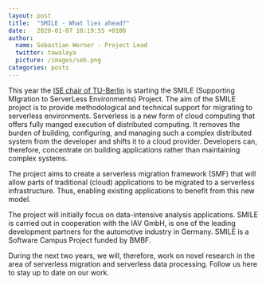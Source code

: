 ```yaml
---
layout: post
title:  "SMILE - What lies ahead?"
date:   2020-01-07 10:19:55 +0100
author:
  name: Sebastian Werner - Project Lead
  twitter: tawalaya
  picture: /images/seb.png
categories: posts
---
```

This year the [ISE chair of TU-Berlin](https://www.ise.tu-berlin.de) is starting the SMILE (Supporting MIgration to ServerLess Environments) Project.
The aim of the SMILE project is to provide methodological and technical support for migrating to serverless environments. Serverless is a new form of cloud computing that offers fully manged execution of distributed computing. It removes the burden of building, configuring, and managing such a complex distributed system from the developer and shifts it to a cloud provider.
Developers can, therefore, concentrate on building applications rather than maintaining complex systems.

The project aims to create a serverless migration framework (SMF) that will allow parts of traditional (cloud) applications to be migrated to a serverless infrastructure. Thus, enabling existing applications to benefit from this new model.

The project will initially focus on data-intensive analysis applications. SMILE is carried out in cooperation with the IAV GmbH, is one of the leading development partners for the automotive industry in Germany.
SMILE is a Software Campus Project funded by BMBF.

During the next two years, we will, therefore, work on novel research in the area of serverless migration and serverless data processing. Follow us here to stay up to date on our work.